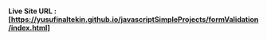 #### Live Site URL : [https://yusufinaltekin.github.io/javascriptSimpleProjects/formValidation/index.html]
